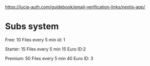 https://lucia-auth.com/guidebook/email-verification-links/nextjs-app/

# Subs system

Free: 10 Files every 5 min id: 1

Starter: 15 Files every 5 min 15 Euro ID:2

Premium: 50 Files every 5 min 40  Euro ID: 3

